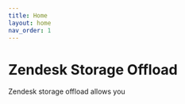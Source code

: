 ```yaml
---
title: Home
layout: home
nav_order: 1
---
```


# Zendesk Storage Offload

Zendesk storage offload allows you 